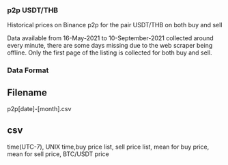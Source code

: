 ### p2p USDT/THB

Historical prices on Binance p2p for the pair USDT/THB on both buy and sell

Data available from 16-May-2021 to 10-September-2021 collected around every minute, there are some days missing due to the web scraper being offline.
Only the first page of the listing is collected for both buy and sell.

### Data Format
## Filename
p2p[date]-[month].csv
## csv
time(UTC-7), UNIX time,buy price list, sell price list, mean for buy price, mean for sell price, BTC/USDT price
